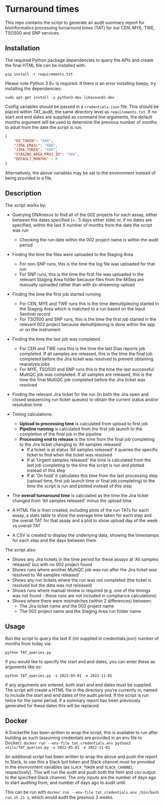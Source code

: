 # Turnaround times
This repo contains the script to generate an audit summary report for bioinformatics processing turnaround times (TAT) for our CEN, MYE, TWE, TSO500 and SNP services.

## Installation
The required Python package dependencies to query the APIs and create the final HTML file can be installed with:

```
pip install -r requirements.txt
```

Please note Python 3.9+ is required. If there is an error installing beepy, try installing the dependencies:
```
sudo apt-get install -y python3-dev libasound2-dev
```

Config variables should be passed in a `credentials.json` file. This should be placed within TAT_audit, the same directory level as `requirements.txt`. If no start and end dates are supplied as command line arguments, the default months argument will be used to determine the previous number of months to aduit from the date the script is run.

```json
{
    "DX_TOKEN": "XXX",
    "JIRA_EMAIL": "XXX",
    "JIRA_TOKEN": "XXX",
    "STAGING_AREA_PROJ_ID": "XXX",
    "DEFAULT_MONTHS" : 6
}
```
Alternatively, the above variables may be set to the environment instead of being provided in a file.

## Description
The script works by:
- Querying DNAnexus to find all of the 002 projects for each assay, either between the dates specified (+- 5 days either side) or, if no dates are specified, within the last X number of months from the date the script was run
    - Checking the run date within the 002 project name is within the audit period
- Finding the time the files were uploaded to the Staging Area
    - For non-SNP runs, this is the time the log file was uploaded for that run
    - For SNP runs, this is the time the first file was uploaded in the relevant Staging Area folder because files from the MiSeq are manually uploaded rather than with dx-streaming-upload
- Finding the time the first job started running
    - For CEN, MYE and TWE runs this is the time demultiplexing started in the Staging Area which is matched to a run based on the input Sentinel record
    - For TSO500 and SNP runs, this is the time the first job started in the relevant 002 project because demultiplexing is done within the app or on the instrument
- Finding the time the last job was completed
    - For CEN and TWE runs this is the time the last Dias reports job completed. If all samples are released, this is the time the final job completed before the Jira ticket was resolved to prevent obtaining reanalysis jobs
    - For MYE, TSO500 and SNP runs this is the time the last successful MultiQC job was completed. If all samples are released, this is the time the final MultiQC job completed before the Jira ticket was resolved
- Finding the relevant Jira ticket for the run (in both the Jira open and closed sequencing run ticket queues) to obtain the current status and/or resolution time

- Timing calculations:
    - **Upload to processing time** is calculated from upload to first job
    - **Pipeline running** is calculated from the first job launch to the completion of the final job in the pipeline
    - **Processing end to release** is the time from the final job completing to the Jira ticket changing to 'All samples released'
        - If a ticket is at status 'All samples released' it queries the specific ticket to find when the ticket was resolved
        - If at 'Urgent samples released' the time is calculated from the last job completing to the time the script is run and plotted instead of this step
        - If at 'On hold' it calculates this time from the last processing step (upload time, first job launch time or final job completing) to the time the script is run and plotted instead of this step
- The **overall turnaround time** is calculated as the time the Jira ticket changed from 'All samples released' minus the upload time

- A HTML file is then created, including plots of the run TATs for each assay, a stats table to show the average time taken for each step and the overall TAT for that assay and a plot to show upload day of the week vs overall TAT
- A CSV is created to display the underlying data, showing the timestamps for each step and the days between them

The script also:
- Shows any Jira tickets in the time period for these assays at 'All samples released' but with no 002 project found
- Shows runs where another MultiQC job was run after the Jira ticket was resolved to 'All samples released'
- Shows any run tickets where the run was not completed (the ticket is resolved but the data was not released)
- Shows runs where manual review is required (e.g. one of the timings was not found - these runs are not included in compliance calculations)
- Shows where there were mismatches (within 2 differences) between:
    - The Jira ticket name and the 002 project name
    - The 002 project name and the Staging Area run folder name

## Usage
Run the script to query the last X (int supplied in credentials.json) number of months from today via:

```
python TAT_queries.py
```

If you would like to specify the start and end dates, you can enter these as arguments like so:

```
python TAT_queries.py -s 2022-05-01 -e 2022-11-01
```

If any arguments are entered, both start and end dates must be supplied. The script will create a HTML file in the directory you're currently in, named to include the start and end dates of the audit period. If the script is run twice for the same period, if a summary report has been previously generated for these dates this will be replaced.


## Docker

A Dockerfile has been written to wrap the script, this is available to run after building as such (assuming credentials are provided in an env file to Docker): `docker run --env-file tat_credentials.env python3 utils/TAT_queries.py -s 2022-05-01 -e 2022-11-01`

An additional script has been written to wrap the above and push the report to Slack, to use this a Slack bot token and Slack channel must be provided in the environment variables (as `SLACK_TOKEN` and `SLACK_CHANNEL` respectively). This will run the audit and push both the html and csv output to the specified Slack channel. The only inputs are the number of days ago to start auditing from, and number of days ago to audit until.

This can be run with `docker run --env-file tat_credentials.env /bin/bash run.sh 21 1`, which would audit the previous 3 weeks.